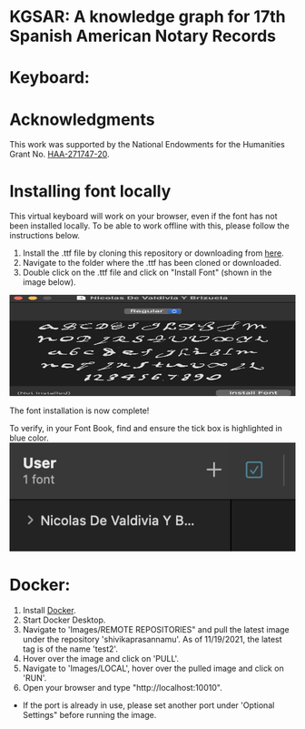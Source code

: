 # KGSAR: A knowledge graph for 17th Spanish American Notary Records

# Keyboard:
# Acknowledgments
This work was supported by the National Endowments for the Humanities Grant No. [HAA-271747-20](https://securegrants.neh.gov/publicquery/main.aspx?f=1&gn=HAA-271747-20).

# Installing font locally
This virtual keyboard will work on your browser, even if the font has not been installed locally. To be able to work offline with this, please follow the instructions below.

1. Install the .ttf file by cloning this repository or downloading from [here](https://github.com/MU-Data-Science/KGSAR/blob/main/font/NicolasDeValdiviaYBrizuela-Regular.ttf).
2. Navigate to the folder where the .ttf has been cloned or downloaded.
3. Double click on the .ttf file and click on "Install Font" (shown in the image below).
<img src="docs/static/install.png" width="528" height="178">

The font installation is now complete!

To verify, in your Font Book, find and ensure the tick box is highlighted in blue color.
![](docs/static/verify.png)    

# Docker:
1. Install [Docker](https://docs.docker.com/get-docker/).
2. Start Docker Desktop.
3. Navigate to 'Images/REMOTE REPOSITORIES" and pull the latest image under the repository 'shivikaprasannamu'. 
As of 11/19/2021, the latest tag is of the name 'test2'.
4. Hover over the image and click on 'PULL'.
5. Navigate to 'Images/LOCAL', hover over the pulled image and click on 'RUN'.
6. Open your browser and type "http://localhost:10010". 
- If the port is already in use, please set another port under 'Optional Settings" before running the image. 